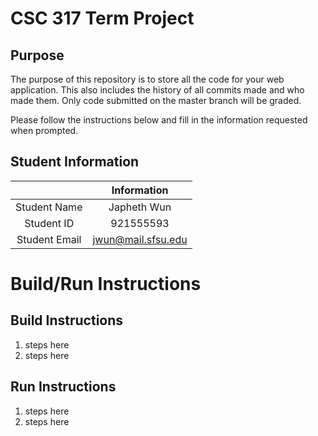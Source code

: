 # CSC 317 Term Project

## Purpose

The purpose of this repository is to store all the code for your web application. This also includes the history of all commits made and who made them. Only code submitted on the master branch will be graded.

Please follow the instructions below and fill in the information requested when prompted.

## Student Information

|               | Information   	|
|:-------------:|:---------------------:|
| Student Name  | Japheth Wun		|
| Student ID    | 921555593		|
| Student Email | jwun@mail.sfsu.edu    |



# Build/Run Instructions

## Build Instructions
1. steps here
2. steps here

## Run Instructions
1. steps here
2. steps here 